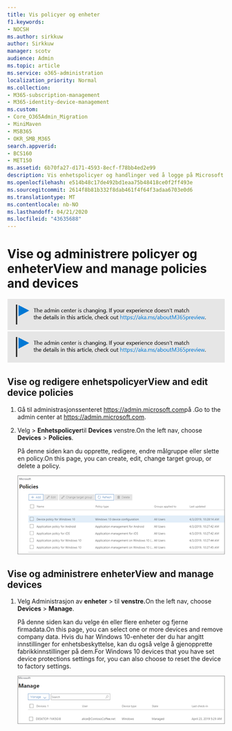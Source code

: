 ```yaml
---
title: Vis policyer og enheter
f1.keywords:
- NOCSH
ms.author: sirkkuw
author: Sirkkuw
manager: scotv
audience: Admin
ms.topic: article
ms.service: o365-administration
localization_priority: Normal
ms.collection:
- M365-subscription-management
- M365-identity-device-management
ms.custom:
- Core_O365Admin_Migration
- MiniMaven
- MSB365
- OKR_SMB_M365
search.appverid:
- BCS160
- MET150
ms.assetid: 6b70fa27-d171-4593-8ecf-f78bb4ed2e99
description: Vis enhetspolicyer og handlinger ved å logge på Microsoft 365 for bedrifter med global administratorlegitimasjon.
ms.openlocfilehash: e514b48c17de492bd1eaa75b48418ce0f2ff493e
ms.sourcegitcommit: 2614f8b81b332f8dab461f4f64f3adaa6703e0d6
ms.translationtype: MT
ms.contentlocale: nb-NO
ms.lasthandoff: 04/21/2020
ms.locfileid: "43635688"
---
```

# <a name="view-and-manage-policies-and-devices"></a><span data-ttu-id="a1abf-103">Vise og administrere policyer og enheter</span><span class="sxs-lookup"><span data-stu-id="a1abf-103">View and manage policies and devices</span></span>

<span data-ttu-id="a1abf-104">[![Etikett for å gi deg beskjed om at administrasjonssenteret endres. Du finner mer informasjon på aka.ms/aboutM365preview.](../media/m365admincenterchanging.png)](https://docs.microsoft.com/office365/admin/microsoft-365-admin-center-preview)</span><span class="sxs-lookup"><span data-stu-id="a1abf-104">[![Label to let you know the admin center is changing and you can find more details at aka.ms/aboutM365preview.](../media/m365admincenterchanging.png)](https://docs.microsoft.com/office365/admin/microsoft-365-admin-center-preview)</span></span>

## <a name="view-and-edit-device-policies"></a><span data-ttu-id="a1abf-105">Vise og redigere enhetspolicyer</span><span class="sxs-lookup"><span data-stu-id="a1abf-105">View and edit device policies</span></span>

1.  <span data-ttu-id="a1abf-106">Gå til administrasjonssenteret <a href="https://go.microsoft.com/fwlink/p/?linkid=837890" target="_blank">https://admin.microsoft.com</a>på .</span><span class="sxs-lookup"><span data-stu-id="a1abf-106">Go to the admin center at <a href="https://go.microsoft.com/fwlink/p/?linkid=837890" target="_blank">https://admin.microsoft.com</a>.</span></span>
2. <span data-ttu-id="a1abf-107">Velg \> **Enhetspolicyer**til **Devices** venstre.</span><span class="sxs-lookup"><span data-stu-id="a1abf-107">On the left nav, choose **Devices** \> **Policies**.</span></span>

    <span data-ttu-id="a1abf-108">På denne siden kan du opprette, redigere, endre målgruppe eller slette en policy.</span><span class="sxs-lookup"><span data-stu-id="a1abf-108">On this page, you can create, edit, change target group, or delete a policy.</span></span>

    ![Screenshot of the Policies page](../media/devicepolicies.png)
  
## <a name="view-and-manage-devices"></a><span data-ttu-id="a1abf-110">Vise og administrere enheter</span><span class="sxs-lookup"><span data-stu-id="a1abf-110">View and manage devices</span></span>

1. <span data-ttu-id="a1abf-111">Velg Administrasjon av **enheter** \> til **venstre.**</span><span class="sxs-lookup"><span data-stu-id="a1abf-111">On the left nav, choose **Devices** \> **Manage**.</span></span> 
    
    <span data-ttu-id="a1abf-112">På denne siden kan du velge én eller flere enheter og fjerne firmadata.</span><span class="sxs-lookup"><span data-stu-id="a1abf-112">On this page, you can select one or more devices and remove company data.</span></span> <span data-ttu-id="a1abf-113">Hvis du har Windows 10-enheter der du har angitt innstillinger for enhetsbeskyttelse, kan du også velge å gjenopprette fabrikkinnstillinger på dem.</span><span class="sxs-lookup"><span data-stu-id="a1abf-113">For Windows 10 devices that you have set device protections settings for, you can also choose to reset the device to factory settings.</span></span>
  
   ![Administrer enhetsside](../media/devicesmanage.png)

